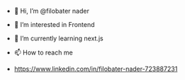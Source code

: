 - 👋 Hi, I’m @filobater nader
- 👀 I’m interested in Frontend
- 🌱 I’m currently learning next.js

- 📫 How to reach me 
- https://www.linkedin.com/in/filobater-nader-723887231


